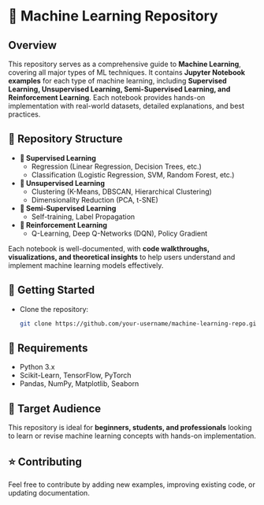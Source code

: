 # 📌 Machine Learning Repository

## Overview
This repository serves as a comprehensive guide to **Machine Learning**, covering all major types of ML techniques. It contains **Jupyter Notebook examples** for each type of machine learning, including **Supervised Learning, Unsupervised Learning, Semi-Supervised Learning, and Reinforcement Learning**. Each notebook provides hands-on implementation with real-world datasets, detailed explanations, and best practices.

## 📂 Repository Structure
- **📁 Supervised Learning**  
  - Regression (Linear Regression, Decision Trees, etc.)  
  - Classification (Logistic Regression, SVM, Random Forest, etc.)  
- **📁 Unsupervised Learning**  
  - Clustering (K-Means, DBSCAN, Hierarchical Clustering)  
  - Dimensionality Reduction (PCA, t-SNE)  
- **📁 Semi-Supervised Learning**  
  - Self-training, Label Propagation  
- **📁 Reinforcement Learning**  
  - Q-Learning, Deep Q-Networks (DQN), Policy Gradient  

Each notebook is well-documented, with **code walkthroughs, visualizations, and theoretical insights** to help users understand and implement machine learning models effectively.

## 🚀 Getting Started
- Clone the repository:  
   ```bash
   git clone https://github.com/your-username/machine-learning-repo.git  
   ```

## 📜 Requirements
- Python 3.x  
- Scikit-Learn, TensorFlow, PyTorch  
- Pandas, NumPy, Matplotlib, Seaborn  

## 🎯 Target Audience
This repository is ideal for **beginners, students, and professionals** looking to learn or revise machine learning concepts with hands-on implementation.

## ⭐ Contributing
Feel free to contribute by adding new examples, improving existing code, or updating documentation.
